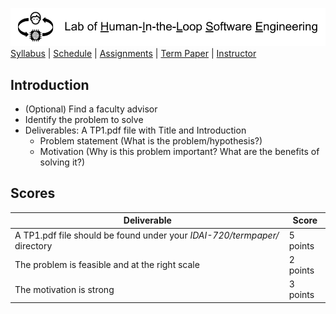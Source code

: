 [<img width=900 src="../img/title.png?raw=yes">](../README.md)   
[Syllabus](../README.md) |
[Schedule](../schedule.md) |
[Assignments](../assignments/README.md) |
[Term Paper](README.md) |
[Instructor](http://zhe-yu.github.io) 

## Introduction

 - (Optional) Find a faculty advisor 
 - Identify the problem to solve
 - Deliverables: A TP1.pdf file with Title and Introduction
    + Problem statement (What is the problem/hypothesis?)
    + Motivation (Why is this problem important? What are the benefits of solving it?)

## Scores
 | Deliverable | Score |
 |------------|--------|
 | A TP1.pdf file should be found under your _IDAI-720/termpaper/_ directory | 5 points|
 | The problem is feasible and at the right scale | 2 points |
 | The motivation is strong | 3 points |
